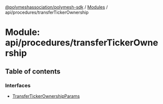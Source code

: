 [@polymeshassociation/polymesh-sdk](../README.md) / [Modules](../modules.md) / api/procedures/transferTickerOwnership

# Module: api/procedures/transferTickerOwnership

## Table of contents

### Interfaces

- [TransferTickerOwnershipParams](../interfaces/api_procedures_transferTickerOwnership.TransferTickerOwnershipParams.md)
